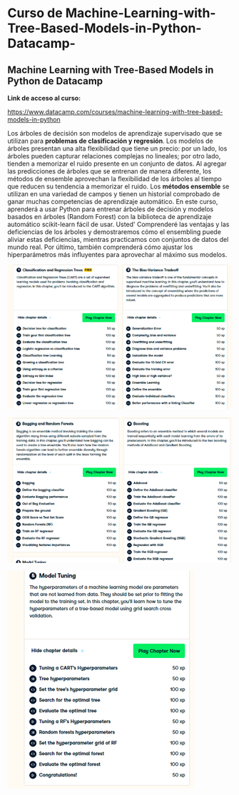 # Curso de Machine-Learning-with-Tree-Based-Models-in-Python-Datacamp-
## Machine Learning with Tree-Based Models in Python de  Datacamp

**Link de acceso al curso:** 

https://www.datacamp.com/courses/machine-learning-with-tree-based-models-in-python 

Los árboles de decisión son modelos de aprendizaje supervisado que se utilizan para **problemas de clasificación y regresión**. Los modelos de árboles presentan una alta flexibilidad que tiene un precio: por un lado, los árboles pueden capturar relaciones complejas no lineales; por otro lado, tienden a memorizar el ruido presente en un conjunto de datos. Al agregar las predicciones de árboles que se entrenan de manera diferente, los métodos de ensemble aprovechan la flexibilidad de los árboles al tiempo que reducen su tendencia a memorizar el ruido. Los **métodos ensemble** se utilizan en una variedad de campos y tienen un historial comprobado de ganar muchas competencias de aprendizaje automático. En este curso, aprenderá a usar Python para entrenar árboles de decisión y modelos basados en árboles (Random Forest) con la biblioteca de aprendizaje automático scikit-learn fácil de usar. Usted' Comprenderé las ventajas y las deficiencias de los árboles y demostraremos cómo el ensembling puede aliviar estas deficiencias, mientras practicamos con conjuntos de datos del mundo real. Por último, también comprenderá cómo ajustar los hiperparámetros más influyentes para aprovechar al máximo sus modelos.


![](imagen5.png)



![](imagen6.png)


![](imagen7.png)
